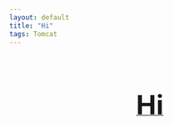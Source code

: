 ```yaml
---
layout: default
title: "Hi"
tags: Tomcat
---
```


<p style="text-align: center;">&nbsp;</p>
<p style="text-align: center;">&nbsp;</p>
<p style="text-align: center;"><a title="First Post" href="https://aryopanduw.github.io/me/"><span style="font-size: 36pt;"><strong>Hi</strong></span></a></p>
